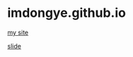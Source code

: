 # imdongye.github.io

[my site](http://dongye.duckdns.org)

[slide](https://docs.google.com/presentation/d/1o3JRtpzMgs52gfN2Ri6kHuDrqO9tuwsgP2SNMNBJTkw/edit?usp=sharing)
